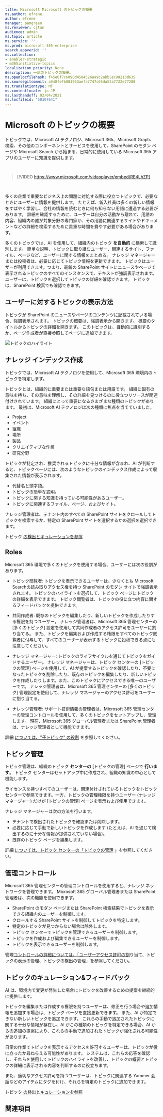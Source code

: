 ```yaml
---
title: Microsoft Microsoft のトピックの概要
ms.author: efrene
author: efrene
manager: pamgreen
ms.reviewer: cjtan
audience: admin
ms.topic: article
ms.service: ''
ms.prod: microsoft-365-enterprise
search.appverid: ''
ms.collection:
- enabler-strategic
- m365initiative-topics
localization_priority: None
description: 一部のトピックの概要。
ms.openlocfilehash: f45e0f7c6090d4584526aa9c2abb5ec98213d635
ms.sourcegitcommit: a048fefb081953aefa7747c08da52a7722e77288
ms.translationtype: MT
ms.contentlocale: ja-JP
ms.lasthandoff: 02/04/2021
ms.locfileid: "50107641"
---
```

# <a name="microsoft-viva-topics-overview"></a>Microsoft のトピックの概要 

トピックでは、Microsoft AI テクノロジ、Microsoft 365、Microsoft Graph、検索、その他のコンポーネントとサービスを使用して、SharePoint のモダン ページや Microsoft Search から始まる、日常的に使用している Microsoft 365 アプリのユーザーに知識を提供します。

</br>

> [!VIDEO https://www.microsoft.com/videoplayer/embed/RE4LhZP]  

</br>

多くの企業で重要なビジネス上の問題に対処する際に役立つトピックで、必要なときにユーザーに情報を提供します。 たとえば、新入社員は多くの新しい情報をすばやく学習し、会社の情報を読むときに何も知らない用語に遭遇する必要があります。 詳細を確認するために、ユーザーは自分の活動から離れて、用語の内容、組織内の誰が対象分野の専門家か、その用語に関連するサイトやドキュメントなどの詳細を検索するために貴重な時間を費やす必要がある場合があります。

多くのトピックでは、AI を使用して、組織内のトピック **を自動的** に検索して識別します。 簡単な説明、トピックに取り組むユーザー、関連するサイト、ファイル、ページなど、ユーザーに関する情報をまとめる。 ナレッジ マネージャーまたは投稿者は、必要に応じてトピック情報を更新できます。 トピックはユーザーが利用できます。つまり、最新の SharePoint サイトにニュースやページで表示されるトピックのすべてのインスタンスで、テキストが強調表示されます。 ユーザーは、トピックを選択してトピックの詳細を確認できます。 トピックは、SharePoint 検索でも確認できます。


## <a name="how-topics-are-displayed-to-users"></a>ユーザーに対するトピックの表示方法

トピックが SharePoint のニュースやページのコンテンツに記載されている場合、強調表示されます。 トピックの概要は、強調表示から開きます。 概要のタイトルからトピックの詳細を開きます。 このトピックは、自動的に識別するか、ページ作成者が直接参照してページに追加できます。 

   ![トピックのハイライト](../media/knowledge-management/saturn.png) </br> 


## <a name="knowledge-indexing"></a>ナレッジ インデックス作成

トピックでは、Microsoft AI テクノロジを使用して、Microsoft 365 環境内のトピックを特定します。

トピックとは、組織的に重要または重要な語句または用語です。 組織に固有の意味を持ち、その意味を理解し、その詳細を見つけるのに役立つリソースが関連付けされています。 組織にとって重要になるさまざまな種類のトピックがあります。 最初は、Microsoft AI テクノロジは次の種類に焦点を当てていました。
- Project
- イベント
- 組織
- 場所
- 製品
- クリエイティブな作業
- 研究分野


トピックが特定され、推奨されるトピックに十分な情報が含まれ、AI が判断すると、トピックページには、次のようなトピックのインデックス作成によって収集された情報が表示されます。

- 代替名と頭字語。
- トピックの簡単な説明。
- トピックに関する知識を持っている可能性があるユーザー。
- トピックに関連するファイル、ページ、およびサイト。

ナレッジ管理者は、テナント内のすべての SharePoint サイトをクロールしてトピックを検索するか、特定の SharePoint サイトを選択するかの選択を選択できます。

トピック [の検出とキュレーションを参照](https://docs.microsoft.com/microsoft-365/knowledge/topic-experiences-discovery-curation)

## <a name="roles"></a>Roles

Microsoft 365 環境で多くのトピックを使用する場合、ユーザーには次の役割があります。

- トピック閲覧者: トピックを表示できるユーザーは、少なくとも Microsoft Searchの読み取りアクセス権を持つ SharePoint のモダン サイトで強調表示されます。 トピックのハイライトを選択して、トピック ページにトピックの詳細を表示できます。 トピック閲覧者は、トピックの役に立つ内容に関するフィードバックを提供できます。

- 共同作成者: 既存のトピックを編集したり、新しいトピックを作成したりする権限を持つユーザー。 ナレッジ管理者は、Microsoft 365 管理センターの [多くのトピック] 設定を使用して共同作成者のアクセス許可をユーザーに割り当てる。 また、トピックを編集および作成する権限をすべてのトピック閲覧者に付与して、すべてのユーザーが表示するトピックに投稿できる点にも注意してください。

- ナレッジ マネージャー: トピックのライフサイクルを通じてトピックをガイドするユーザー。 ナレッジ マネージャーは、トピック センターの [トピックの管理] ページを使用して、AI が提案するトピックを確認したり、不要になったトピックを削除したり、既存のトピックを編集したり、新しいトピックを作成したりします。また、このトピックにアクセスできる唯一のユーザーです。 ナレッジ管理者は、Microsoft 365 管理センターの [多くのトピック] 管理設定を使用して、ナレッジ マネージャーのアクセス許可をユーザーに割り当てる。 

- ナレッジ管理者: サポート技術情報の管理者は、Microsoft 365 管理センターの管理コントロールを使用して、多くのトピックをセットアップし、管理します。 現在、Microsoft 365 グローバル管理者または SharePoint 管理者は、ナレッジ管理者として機能できます。

詳細 [については、"子トピック" の役割](topic-experiences-roles.md) を参照してください。

## <a name="topic-management"></a>トピック管理

トピック管理は、組織のトピック **センターの** [トピックの管理] ページで **行います**。 トピック センターはセットアップ中に作成され、組織の知識の中心として機能します。 

ライセンスを持つすべてのユーザーは、関連付けされているトピックをトピック センターで参照できます。一方、トピックの管理権限を持つユーザー (ナレッジ マネージャー) だけが [トピックの管理] ページを表示および使用できます。

ナレッジ マネージャーは次の方法を行います。

- テナントで検出されたトピックを確認または削除します。
- 必要に応じて手動で新しいトピックを作成します (たとえば、AI を通じて検出するのに十分な情報が提供されていない場合)。
- 既存のトピック ページを編集します。</br>

詳細 [については、トピック センターの「トピックの管理](manage-topics.md) 」を参照してください。  


## <a name="admin-controls"></a>管理コントロール

Microsoft 365 管理センターの管理コントロールを使用すると、ナレッジ ネットワークを管理できます。 Microsoft 365 グローバル管理者または SharePoint 管理者は、次の機能を使用できます。

- SharePoint のモダン ページまたは SharePoint 検索結果でトピックを表示できる組織内のユーザーを制御します。
- クロールする SharePoint サイトを制御してトピックを特定します。
- 特定のトピックが見つからない場合は除外します。
- トピック センターでトピックを管理できるユーザーを制御します。
- トピックを作成および編集できるユーザーを制御します。
- トピックを表示できるユーザーを制御します。

管理[コントロールの詳細については、「ユーザーアクセス許可の割](https://docs.microsoft.com/microsoft-365/knowledge/plan-topic-experiences#user-permissions)り[](https://docs.microsoft.com/microsoft-365/knowledge/topic-experiences-discovery)当て、トピックの表示の管理、トピックの検出の管理」を参照してください。 [](https://docs.microsoft.com/microsoft-365/knowledge/topic-experiences-knowledge-rules)

## <a name="topic-curation--feedback"></a>トピックのキュレーション&フィードバック

AI は、環境内で変更が発生した場合にトピックを改善するための提案を継続的に提供します。 

トピックを編集または作成する権限を持つユーザーは、修正を行う場合や追加情報を追加する場合は、トピック ページを直接更新できます。 また、AI が特定できない新しいトピックを追加できます。 これらの手動で追加されたトピックに関する十分な情報が存在し、AI がこの種類のトピックを特定できる場合、AI からの追加の提案により、これらの手動で追加されたトピックが強化される可能性があります。 

日常の作業でトピックを表示するアクセスを許可するユーザーは、トピックが役に立ったか尋ねらえる可能性があります。 システムは、これらの応答を確認し、それらを使用してトピックのハイライトを改善し、トピックの概要とトピックの詳細に表示される内容を判断するのに役立ちます。

また、適切なアクセス許可を持つユーザーは、トピックに関連する Yammer 会話などのアイテムにタグを付け、それらを特定のトピックに追加できます。 

トピック [の検出とキュレーションを参照](https://docs.microsoft.com/microsoft-365/knowledge/topic-experiences-discovery-curation)


## <a name="see-also"></a>関連項目

